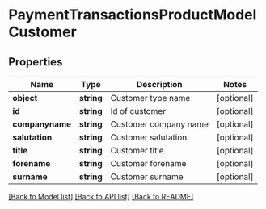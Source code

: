 # PaymentTransactionsProductModelCustomer

## Properties
Name | Type | Description | Notes
------------ | ------------- | ------------- | -------------
**object** | **string** | Customer type name | [optional] 
**id** | **string** | Id of customer | [optional] 
**companyname** | **string** | Customer company name | [optional] 
**salutation** | **string** | Customer salutation | [optional] 
**title** | **string** | Customer title | [optional] 
**forename** | **string** | Customer forename | [optional] 
**surname** | **string** | Customer surname | [optional] 

[[Back to Model list]](../README.md#documentation-for-models) [[Back to API list]](../README.md#documentation-for-api-endpoints) [[Back to README]](../README.md)


